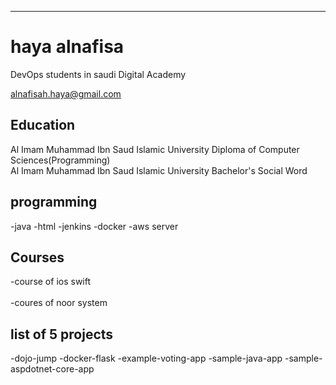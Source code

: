 ---
# haya alnafisa
DevOps students in saudi Digital Academy
<div id="email">
<a href="alnafisah.haya@gmail.com">alnafisah.haya@gmail.com</a>
</div>

## Education
Al Imam Muhammad Ibn Saud Islamic University Diploma of Computer Sciences(Programming)
<br>
Al Imam Muhammad Ibn Saud Islamic University Bachelor's Social Word

## programming
-java
-html
-jenkins
-docker
-aws server
## Courses
-course of ios swift
<br>
<br>
-coures of noor system

## list of 5 projects
-dojo-jump
-docker-flask
-example-voting-app
-sample-java-app
-sample-aspdotnet-core-app




<!-- ### Footer

Last updated: august 2022 -->
